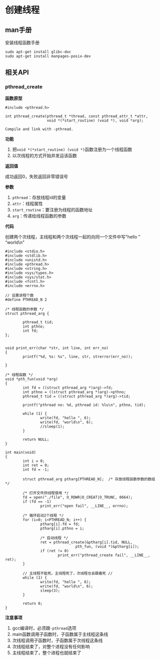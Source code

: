 # 创建线程

## man手册

安装线程函数手册

```
sudo apt-get install glibc-doc
sudo apt-get install manpages-posix-dev
```

## 相关API

### pthread_create

**函数原型**

```
#include <pthread.h>

int pthread_create(pthread_t *thread, const pthread_attr_t *attr,
                   void *(*start_routine) (void *), void *arg);

Compile and link with -pthread.
```

**功能**

1. 把`void *(*start_routine) (void *)`函数注册为一个线程函数
2. 以次线程的方式开始并发运该函数

**返回值**

成功返回0，失败返回非零错误号

**参数**

1. `pthread`：存放线程id的变量
2. `attr`：线程属性
3. `start_routine`：要注册为线程的函数地址
4. `arg`：传递给线程函数的参数

**代码**

创建两个次线程，主线程和两个次线程一起的向同一个文件中写"hello ” “world\n"

```
#include <stdio.h>
#include <stdlib.h>
#include <unistd.h>
#include <pthread.h>
#include <string.h>
#include <sys/types.h>
#include <sys/stat.h>
#include <fcntl.h>
#include <errno.h>

// 设置进程个数
#define PTHREAD_N 2

/* 线程函数的参数 */
struct pthread_arg {

        pthread_t tid;
        int pthno;
        int fd;
};


void print_err(char *str, int line, int err_no)
{
        printf("%d, %s: %s", line, str, strerror(err_no));

}

/* 线程函数 */
void *pth_fun(void *arg)
{
        int fd = ((struct pthread_arg *)arg)->fd;
        int pthno = ((struct pthread_arg *)arg)->pthno;
        pthread_t tid = ((struct pthread_arg *)arg)->tid;

        printf("pthread no: %d, pthread id: %lu\n", pthno, tid);

        while (1) {
                write(fd, "hello ", 6);
                write(fd, "world\n", 6);
                //sleep(1);
        }

        return NULL;
}

int main(void)
{
        int i = 0;
        int ret = 0;
        int fd = -1;

        struct pthread_arg ptharg[PTHREAD_N];  /* 存放线程函数参数的数组 */

        /* 打开文件供线程使用 */
        fd = open("./file", O_RDWR|O_CREAT|O_TRUNC, 0664);
        if (fd == -1)
                print_err("open fail", __LINE__, errno);

        /* 循环启动2个线程 */
        for (i=0; i<PTHREAD_N; i++) {
                ptharg[i].fd = fd;
                ptharg[i].pthno = i;

                /* 启动线程 */
                ret = pthread_create(&ptharg[i].tid, NULL,
                                pth_fun, (void *)&ptharg[i]);
                if (ret != 0)
                        print_err("pthread_create fail", __LINE__, ret);
        }

        // 主线程不能死，主线程死了，次线程也会跟着死 //
        while (1) {
                write(fd, "hello ", 6);
                write(fd, "world\n", 6);
                sleep(3);
        }

        return 0;
}
```

**注意事项**

1. gcc编译时，必须跟`-pthread`选项
2. main函数调用子函数时，子函数属于主线程这条线
3. 次线程调用子函数时，子函数属于次线程这条线
4. 次线程结束了，对整个进程没有任何影响
5. 主线程结束了，整个进程也就结束了
